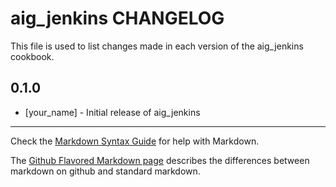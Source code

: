 # aig_jenkins CHANGELOG

This file is used to list changes made in each version of the aig_jenkins cookbook.

## 0.1.0
- [your_name] - Initial release of aig_jenkins

- - -
Check the [Markdown Syntax Guide](http://daringfireball.net/projects/markdown/syntax) for help with Markdown.

The [Github Flavored Markdown page](http://github.github.com/github-flavored-markdown/) describes the differences between markdown on github and standard markdown.
